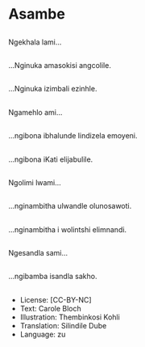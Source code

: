 # Asambe

##
Ngekhala lami...

##
...Nginuka amasokisi
angcolile.

##
...Nginuka izimbali
ezinhle.

##
Ngamehlo ami...

##
...ngibona ibhalunde
lindizela emoyeni.

##
...ngibona iKati
elijabulile.

##
Ngolimi lwami...

##
...nginambitha ulwandle
olunosawoti.

##
...nginambitha i wolintshi elimnandi.

##
Ngesandla sami...

##
...ngibamba isandla
sakho.

##
* License: [CC-BY-NC]
* Text: Carole Bloch
* Illustration: Thembinkosi Kohli
* Translation: Silindile Dube
* Language: zu
